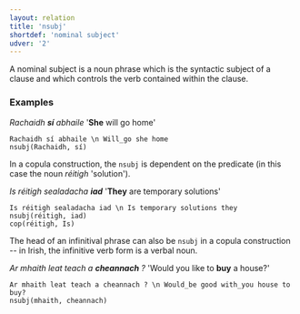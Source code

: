 ```yaml
---
layout: relation
title: 'nsubj'
shortdef: 'nominal subject'
udver: '2'
---
```


A nominal subject is a noun phrase which is the syntactic subject of a clause and which controls the verb contained within the clause. 

### Examples

_Rachaidh <b>sí</b> abhaile_  '<b>She</b> will go home'

~~~ sdparse
Rachaidh sí abhaile \n Will_go she home
nsubj(Rachaidh, sí)
~~~ 

In a copula construction, the `nsubj` is dependent on the predicate (in this case the noun _réitigh_ 'solution').



_Is réitigh sealadacha <b>iad</b>_  '<b>They</b> are temporary solutions'

~~~ sdparse
Is réitigh sealadacha iad \n Is temporary solutions they
nsubj(réitigh, iad)
cop(réitigh, Is)
~~~

The head of an infinitival phrase can also be `nsubj` in a copula construction -- in Irish, the infinitive verb form is a verbal noun.



_Ar mhaith leat teach a <b>cheannach</b> ?_  'Would you like to <b>buy</b> a house?'

~~~ sdparse
Ar mhaith leat teach a cheannach ? \n Would_be good with_you house to buy?
nsubj(mhaith, cheannach)
~~~
<!-- Interlanguage links updated Út zář 29 18:41:28 CEST 2020 -->
